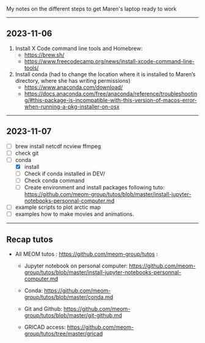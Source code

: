 My notes on the different steps to get Maren's laptop ready to work

---
## 2023-11-06
1.  Install X Code command line tools and Homebrew:
	* https://brew.sh/
	* https://www.freecodecamp.org/news/install-xcode-command-line-tools/
2. Install conda (had to change the location where it is installed to Maren’s directory, where she has writing permissions)
	* https://www.anaconda.com/download/
	* https://docs.anaconda.com/free/anaconda/reference/troubleshooting/#this-package-is-incompatible-with-this-version-of-macos-error-when-running-a-pkg-installer-on-osx

---
## 2023-11-07
- [ ] brew install	netcdf ncview  ffmpeg
- [ ] check git
- [ ] conda
	- [x] install
	- [ ] Check if conda installed in DEV/
	- [ ] Check conda command
	- [ ] Create environment and install packages  following tuto: https://github.com/meom-group/tutos/blob/master/install-jupyter-notebooks-personnal-computer.md
- [ ] example scripts  to plot arctic map
- [ ] examples how to make movies and animations.

---
## Recap tutos
* All MEOM tutos : https://github.com/meom-group/tutos :

	* Jupyter notebook on personal computer: https://github.com/meom-group/tutos/blob/master/install-jupyter-notebooks-personnal-computer.md
	* Conda: https://github.com/meom-group/tutos/blob/master/conda.md

	* Git and Github: https://github.com/meom-group/tutos/blob/master/git-github.md

	* GRICAD access:  https://github.com/meom-group/tutos/tree/master/gricad

